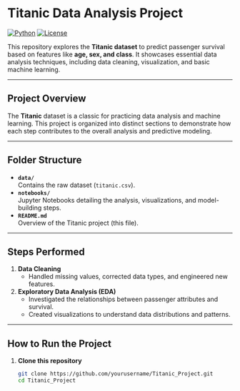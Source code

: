 # Titanic Data Analysis Project

[![Python](https://img.shields.io/badge/Python-3.8%2B-blue.svg)](https://www.python.org/)
[![License](https://img.shields.io/badge/License-MIT-green.svg)](LICENSE)

This repository explores the **Titanic dataset** to predict passenger survival based on features like **age, sex, and class**. It showcases essential data analysis techniques, including data cleaning, visualization, and basic machine learning.

---

## Project Overview

The **Titanic** dataset is a classic for practicing data analysis and machine learning. This project is organized into distinct sections to demonstrate how each step contributes to the overall analysis and predictive modeling.

---

## Folder Structure

- **`data/`**  
  Contains the raw dataset (`titanic.csv`).
- **`notebooks/`**  
  Jupyter Notebooks detailing the analysis, visualizations, and model-building steps.
- **`README.md`**  
  Overview of the Titanic project (this file).

---

## Steps Performed

1. **Data Cleaning**  
   - Handled missing values, corrected data types, and engineered new features.
2. **Exploratory Data Analysis (EDA)**  
   - Investigated the relationships between passenger attributes and survival.
   - Created visualizations to understand data distributions and patterns.


---

## How to Run the Project

1. **Clone this repository**  
   ```bash
   git clone https://github.com/yourusername/Titanic_Project.git
   cd Titanic_Project
